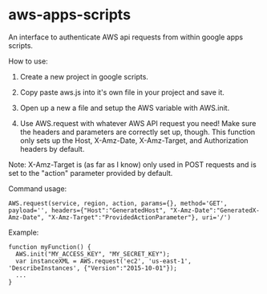 # aws-apps-scripts
An interface to authenticate AWS api requests from within google apps scripts.

How to use:

1. Create a new project in google scripts.

2. Copy paste aws.js into it's own file in your project and save it.

3. Open up a new a file and setup the AWS variable with AWS.init.

4. Use AWS.request with whatever AWS API request you need! Make sure the headers and parameters are correctly set up, though. This function only sets up the Host, X-Amz-Date, X-Amz-Target, and Authorization headers by default.

Note: X-Amz-Target is (as far as I know) only used in POST requests and is set to the "action" parameter provided by default.

Command usage:
```
AWS.request(service, region, action, params={}, method='GET', payload='', headers={"Host":"GeneratedHost", "X-Amz-Date":"GeneratedX-Amz-Date", "X-Amz-Target":"ProvidedActionParameter"}, uri='/')
```

Example:

```
function myFunction() {
  AWS.init("MY_ACCESS_KEY", "MY_SECRET_KEY");
  var instanceXML = AWS.request('ec2', 'us-east-1', 'DescribeInstances', {"Version":"2015-10-01"});
  ...
}
```
